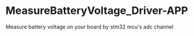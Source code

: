 # MeasureBatteryVoltage_Driver-APP
 Measure battery voltage on your board by stm32 mcu's adc channel
